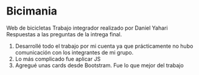 # Bicimania
Web de bicicletas
Trabajo integrador realizado por Daniel Yahari
Respuestas a las preguntas de la intrega final.
1. Desarrollé todo el trabajo por mi cuenta ya que prácticamente no hubo comunicación con los integrantes de mi grupo.
2. Lo más complicado fue aplicar JS
3. Agregué unas cards desde Bootstram. Fue lo que mejor del trabajo